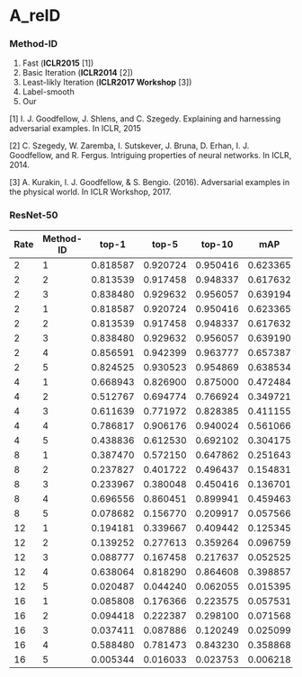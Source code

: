 # A_reID

### Method-ID
1. Fast (**ICLR2015** [1])
2. Basic Iteration (**ICLR2014** [2])
3. Least-likly Iteration (**ICLR2017 Workshop** [3]) 
4. Label-smooth 
5. Our 

[1] I. J. Goodfellow, J. Shlens, and C. Szegedy. Explaining and harnessing adversarial examples. In ICLR, 2015

[2] C. Szegedy, W. Zaremba, I. Sutskever, J. Bruna, D. Erhan, I. J. Goodfellow, and R. Fergus. Intriguing properties of
neural networks. In ICLR, 2014.

[3] A. Kurakin, I. J. Goodfellow, & S. Bengio. (2016). Adversarial examples in the physical world. In ICLR Workshop, 2017.

### ResNet-50
|Rate  | Method-ID | top-1 | top-5 | top-10 | mAP|
| ---- | --------- | ----- | ----- | ------ | -- |
|2 | 1 | 0.818587 | 0.920724 | 0.950416 | 0.623365 |
|2 | 2 | 0.813539 | 0.917458 | 0.948337 | 0.617632 |
|2 | 3 | 0.838480 | 0.929632 | 0.956057 | 0.639194 |
|2 | 1 | 0.818587 | 0.920724 | 0.950416 | 0.623365 |
|2 | 2 | 0.813539 | 0.917458 | 0.948337 | 0.617632 |
|2 | 3 | 0.838480 | 0.929632 | 0.956057 | 0.639190 |
|2 | 4 | 0.856591 | 0.942399 | 0.963777 | 0.657387 |
|2 | 5 | 0.824525 | 0.930523 | 0.954869 | 0.638534 |
|4 | 1 | 0.668943 | 0.826900 | 0.875000 | 0.472484 |
|4 | 2 | 0.512767 | 0.694774 | 0.766924 | 0.349721 |
|4 | 3 | 0.611639 | 0.771972 | 0.828385 | 0.411155 |
|4 | 4 | 0.786817 | 0.906176 | 0.940024 | 0.561066 |
|4 | 5 | 0.438836 | 0.612530 | 0.692102 | 0.304175 |
|8 | 1 | 0.387470 | 0.572150 | 0.647862 | 0.251643 |
|8 | 2 | 0.237827 | 0.401722 | 0.496437 | 0.154831 |
|8 | 3 | 0.233967 | 0.380048 | 0.450416 | 0.136701 |
|8 | 4 | 0.696556 | 0.860451 | 0.899941 | 0.459463 |
|8 | 5 | 0.078682 | 0.156770 | 0.209917 | 0.057566 |
|12 | 1 | 0.194181 | 0.339667 | 0.409442 | 0.125345 |
|12 | 2 | 0.139252 | 0.277613 | 0.359264 | 0.096759 |
|12 | 3 | 0.088777 | 0.167458 | 0.217637 | 0.052525 |
|12 | 4 | 0.638064 | 0.818290 | 0.864608 | 0.398857 |
|12 | 5 | 0.020487 | 0.044240 | 0.062055 | 0.015395 |
|16 | 1 | 0.085808 | 0.176366 | 0.223575 | 0.057531 |
|16 | 2 | 0.094418 | 0.222387 | 0.298100 | 0.071568 |
|16 | 3 | 0.037411 | 0.087886 | 0.120249 | 0.025099 |
|16 | 4 | 0.588480 | 0.781473 | 0.843230 | 0.358868 |
|16 | 5 | 0.005344 | 0.016033 | 0.023753 | 0.006218 |

